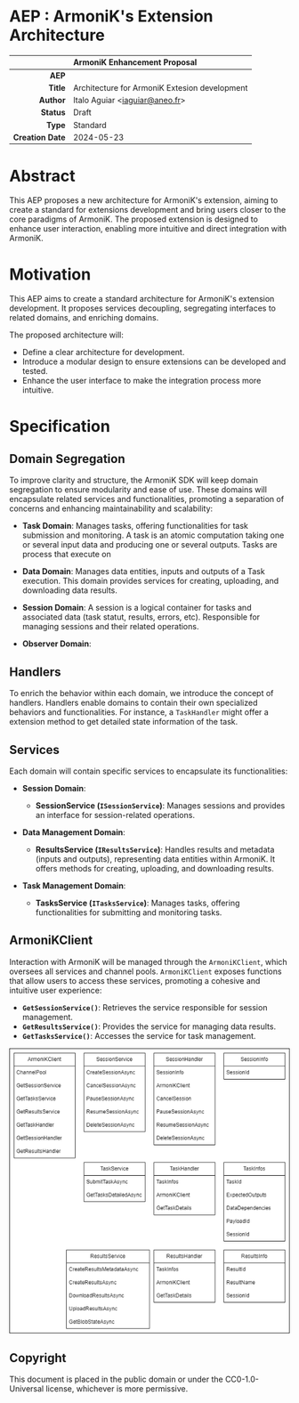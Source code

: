 # AEP : ArmoniK's Extension Architecture

|                   |ArmoniK Enhancement Proposal|
---:                |:---
**AEP**             | 
**Title**           | Architecture for ArmoniK Extesion development
**Author**          | Italo Aguiar <<iaguiar@aneo.fr>>
**Status**          | Draft
**Type**            | Standard
**Creation Date**   | 2024-05-23

# Abstract

This AEP proposes a new architecture for ArmoniK's extension, aiming to create a standard for extensions development and bring users closer to the core paradigms of ArmoniK. The proposed extension is designed to enhance user interaction, enabling more intuitive and direct integration with ArmoniK.

# Motivation

This AEP aims to create a standard architecture for ArmoniK's extension development. It proposes services decoupling, segregating interfaces to related domains, and enriching domains.

The proposed architecture will:
- Define a clear architecture for development.
- Introduce a modular design to ensure extensions can be developed and tested.
- Enhance the user interface to make the integration process more intuitive.

# Specification

## Domain Segregation

To improve clarity and structure, the ArmoniK SDK will keep domain segregation to ensure modularity and ease of use. These domains will encapsulate related services and functionalities, promoting a separation of concerns and enhancing maintainability and scalability:

- **Task Domain**: Manages tasks, offering functionalities for task submission and monitoring. A task is an atomic computation taking one or several input data and producing one or several outputs. Tasks are process that execute on 

- **Data Domain**: Manages data entities, inputs and outputs of a Task execution. This domain provides services for creating, uploading, and downloading data results.

- **Session Domain**: A session is a logical container for tasks and associated data (task statut, results, errors, etc). Responsible for managing sessions and their related operations.  

- **Observer Domain**: 

## Handlers

To enrich the behavior within each domain, we introduce the concept of handlers. Handlers enable domains to contain their own specialized behaviors and functionalities. For instance, a `TaskHandler` might offer a extension method to get detailed state information of the task.

## Services

Each domain will contain specific services to encapsulate its functionalities:

- **Session Domain**:
  - **SessionService (`ISessionService`)**: Manages sessions and provides an interface for session-related operations.

- **Data Management Domain**:
  - **ResultsService (`IResultsService`)**: Handles results and metadata (inputs and outputs), representing data entities within ArmoniK. It offers methods for creating, uploading, and downloading results.

- **Task Management Domain**:
  - **TasksService (`ITasksService`)**: Manages tasks, offering functionalities for submitting and monitoring tasks.

## ArmoniKClient

Interaction with ArmoniK will be managed through the `ArmoniKClient`, which oversees all services and channel pools. `ArmoniKClient` exposes functions that allow users to access these services, promoting a cohesive and intuitive user experience:

- **`GetSessionService()`**: Retrieves the service responsible for session management.
- **`GetResultsService()`**: Provides the service for managing data results.
- **`GetTasksService()`**: Accesses the service for task management.

![Architecture](../images/aep-0000x-architecture.png)


## Copyright

This document is placed in the public domain or under the CC0-1.0-Universal license, whichever is more permissive.